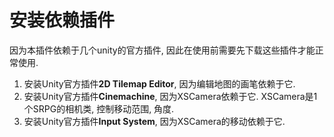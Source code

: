 # 安装依赖插件

因为本插件依赖于几个unity的官方插件, 因此在使用前需要先下载这些插件才能正常使用.

1. 安装Unity官方插件**2D Tilemap Editor**, 因为编辑地图的画笔依赖于它.
2. 安装Unity官方插件**Cinemachine**, 因为XSCamera依赖于它. XSCamera是1个SRPG的相机类, 控制移动范围, 角度.
3. 安装Unity官方插件**Input System**, 因为XSCamera的移动依赖于它.
